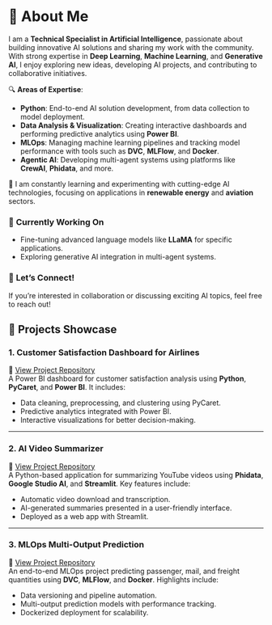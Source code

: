 # 💼 About Me  

I am a **Technical Specialist in Artificial Intelligence**, passionate about building innovative AI solutions and sharing my work with the community. With strong expertise in **Deep Learning**, **Machine Learning**, and **Generative AI**, I enjoy exploring new ideas, developing AI projects, and contributing to collaborative initiatives.  

🔍 **Areas of Expertise**:  
- **Python**: End-to-end AI solution development, from data collection to model deployment.  
- **Data Analysis & Visualization**: Creating interactive dashboards and performing predictive analytics using **Power BI**.  
- **MLOps**: Managing machine learning pipelines and tracking model performance with tools such as **DVC**, **MLFlow**, and **Docker**.  
- **Agentic AI**: Developing multi-agent systems using platforms like **CrewAI**, **Phidata**, and more.  

🚀 I am constantly learning and experimenting with cutting-edge AI technologies, focusing on applications in **renewable energy** and **aviation** sectors.  

### 🌱 **Currently Working On**  
- Fine-tuning advanced language models like **LLaMA** for specific applications.  
- Exploring generative AI integration in multi-agent systems.

### 🤝 **Let’s Connect!**  
If you’re interested in collaboration or discussing exciting AI topics, feel free to reach out!

## 🚀 Projects Showcase  

### 1. **Customer Satisfaction Dashboard for Airlines**  
🔗 [View Project Repository](https://github.com/YourUsername/Customer-Satisfaction-Dashboard)  
A Power BI dashboard for customer satisfaction analysis using **Python**, **PyCaret**, and **Power BI**. It includes:
- Data cleaning, preprocessing, and clustering using PyCaret.
- Predictive analytics integrated with Power BI.
- Interactive visualizations for better decision-making.

---

### 2. **AI Video Summarizer**  
🔗 [View Project Repository](https://github.com/HMourad2023/Video-Summarizer)  
A Python-based application for summarizing YouTube videos using **Phidata**, **Google Studio AI**, and **Streamlit**. Key features include:
- Automatic video download and transcription.
- AI-generated summaries presented in a user-friendly interface.
- Deployed as a web app with Streamlit.

---

### 3. **MLOps Multi-Output Prediction**  
🔗 [View Project Repository](https://github.com/HMourad2023/MLOps-Multi-Output-Prediction)  
An end-to-end MLOps project predicting passenger, mail, and freight quantities using **DVC**, **MLFlow**, and **Docker**. Highlights include:
- Data versioning and pipeline automation.
- Multi-output prediction models with performance tracking.
- Dockerized deployment for scalability.

